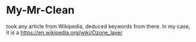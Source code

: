 # My-Mr-Clean

took any article from Wikipedia, deduced keywords from there.
In my case, it is a https://en.wikipedia.org/wiki/Ozone_layer

